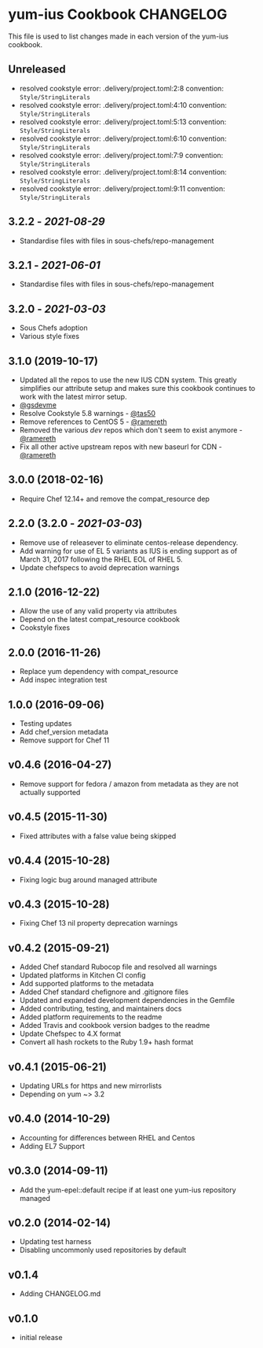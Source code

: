 # yum-ius Cookbook CHANGELOG

This file is used to list changes made in each version of the yum-ius cookbook.

## Unreleased

- resolved cookstyle error: .delivery/project.toml:2:8 convention: `Style/StringLiterals`
- resolved cookstyle error: .delivery/project.toml:4:10 convention: `Style/StringLiterals`
- resolved cookstyle error: .delivery/project.toml:5:13 convention: `Style/StringLiterals`
- resolved cookstyle error: .delivery/project.toml:6:10 convention: `Style/StringLiterals`
- resolved cookstyle error: .delivery/project.toml:7:9 convention: `Style/StringLiterals`
- resolved cookstyle error: .delivery/project.toml:8:14 convention: `Style/StringLiterals`
- resolved cookstyle error: .delivery/project.toml:9:11 convention: `Style/StringLiterals`
## 3.2.2 - *2021-08-29*

- Standardise files with files in sous-chefs/repo-management

## 3.2.1 - *2021-06-01*

- Standardise files with files in sous-chefs/repo-management

## 3.2.0 - *2021-03-03*

- Sous Chefs adoption
- Various style fixes

## 3.1.0 (2019-10-17)

- Updated all the repos to use the new IUS CDN system. This greatly simplifies our attribute setup and makes sure this cookbook continues to work with the latest mirror setup.
- [@gsdevme](https://github.com/gsdevme)
- Resolve Cookstyle 5.8 warnings - [@tas50](https://github.com/tas50)
- Remove references to CentOS 5 - [@ramereth](https://github.com/ramereth)
- Removed the various *dev* repos which don't seem to exist anymore - [@ramereth](https://github.com/ramereth)
- Fix all other active upstream repos with new baseurl for CDN - [@ramereth](https://github.com/ramereth)

## 3.0.0 (2018-02-16)

- Require Chef 12.14+ and remove the compat_resource dep

## 2.2.0 (3.2.0 - *2021-03-03*)

- Remove use of releasever to eliminate centos-release dependency.
- Add warning for use of EL 5 variants as IUS is ending support as of March 31, 2017 following the RHEL EOL of RHEL 5.
- Update chefspecs to avoid deprecation warnings

## 2.1.0 (2016-12-22)

- Allow the use of any valid property via attributes
- Depend on the latest compat_resource cookbook
- Cookstyle fixes

## 2.0.0 (2016-11-26)

- Replace yum dependency with compat_resource
- Add inspec integration test

## 1.0.0 (2016-09-06)

- Testing updates
- Add chef_version metadata
- Remove support for Chef 11

## v0.4.6 (2016-04-27)

- Remove support for fedora / amazon from metadata as they are not actually supported

## v0.4.5 (2015-11-30)

- Fixed attributes with a false value being skipped

## v0.4.4 (2015-10-28)

- Fixing logic bug around managed attribute

## v0.4.3 (2015-10-28)

- Fixing Chef 13 nil property deprecation warnings

## v0.4.2 (2015-09-21)

- Added Chef standard Rubocop file and resolved all warnings
- Updated platforms in Kitchen CI config
- Add supported platforms to the metadata
- Added Chef standard chefignore and .gitignore files
- Updated and expanded development dependencies in the Gemfile
- Added contributing, testing, and maintainers docs
- Added platform requirements to the readme
- Added Travis and cookbook version badges to the readme
- Update Chefspec to 4.X format
- Convert all hash rockets to the Ruby 1.9+ hash format

## v0.4.1 (2015-06-21)

- Updating URLs for https and new mirrorlists
- Depending on yum ~> 3.2

## v0.4.0 (2014-10-29)

- Accounting for differences between RHEL and Centos
- Adding EL7 Support

## v0.3.0 (2014-09-11)

- Add the yum-epel::default recipe if at least one yum-ius repository managed

## v0.2.0 (2014-02-14)

- Updating test harness
- Disabling uncommonly used repositories by default

## v0.1.4

- Adding CHANGELOG.md

## v0.1.0

- initial release
